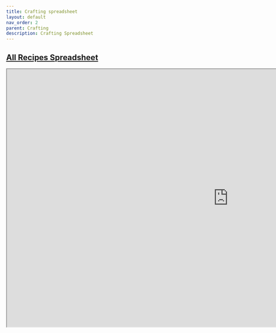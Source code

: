 ```yaml
---
title: Crafting spreadsheet
layout: default
nav_order: 2
parent: Crafting
description: Crafting Spreadsheet
---
```


## [All Recipes Spreadsheet](https://docs.google.com/spreadsheets/d/1utEfot7czAGslnbL2OP_gIoI31CI6J8Zn5nvqED21xE/edit#gid=0)

<iframe src="https://docs.google.com/spreadsheets/d/e/2PACX-1vTaSOU228InOvH9vMAJmY2OFHVUIOTqlZEMFhtkKkiwkbo5MRiej3kq8XbkAw1AqOCEDcuDeg6nXbXq/pubhtml?widget=true&amp;headers=false" width="1200" height="700"></iframe>